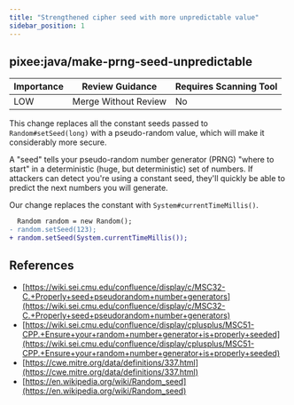```yaml
---
title: "Strengthened cipher seed with more unpredictable value"
sidebar_position: 1
---
```


## pixee:java/make-prng-seed-unpredictable 

| Importance  | Review Guidance      | Requires Scanning Tool |
|-------------|----------------------|------------------------|
| LOW | Merge Without Review | No     |

This change replaces all the constant seeds passed to `Random#setSeed(long)` with a pseudo-random value, which will make it considerably more secure.

A "seed" tells your pseudo-random number generator (PRNG) "where to start" in a deterministic (huge, but deterministic) set of numbers. If attackers can detect you're using a constant seed, they'll quickly be able to predict the next numbers you will generate.

Our change replaces the constant with `System#currentTimeMillis()`.

```diff
  Random random = new Random();
- random.setSeed(123);
+ random.setSeed(System.currentTimeMillis());
```


## References
 * [https://wiki.sei.cmu.edu/confluence/display/c/MSC32-C.+Properly+seed+pseudorandom+number+generators](https://wiki.sei.cmu.edu/confluence/display/c/MSC32-C.+Properly+seed+pseudorandom+number+generators)
 * [https://wiki.sei.cmu.edu/confluence/display/cplusplus/MSC51-CPP.+Ensure+your+random+number+generator+is+properly+seeded](https://wiki.sei.cmu.edu/confluence/display/cplusplus/MSC51-CPP.+Ensure+your+random+number+generator+is+properly+seeded)
 * [https://cwe.mitre.org/data/definitions/337.html](https://cwe.mitre.org/data/definitions/337.html)
 * [https://en.wikipedia.org/wiki/Random_seed](https://en.wikipedia.org/wiki/Random_seed)
